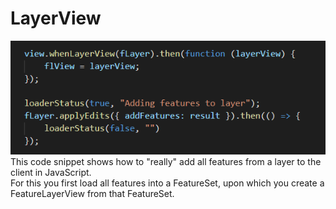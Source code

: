 # LayerView
![LayerView](../images/LayerView.png)<br/>
This code snippet shows how to "really" add all features from a layer to the client in JavaScript.
<br>
For this you first load all features into a FeatureSet, upon which you create a FeatureLayerView from that FeatureSet.
